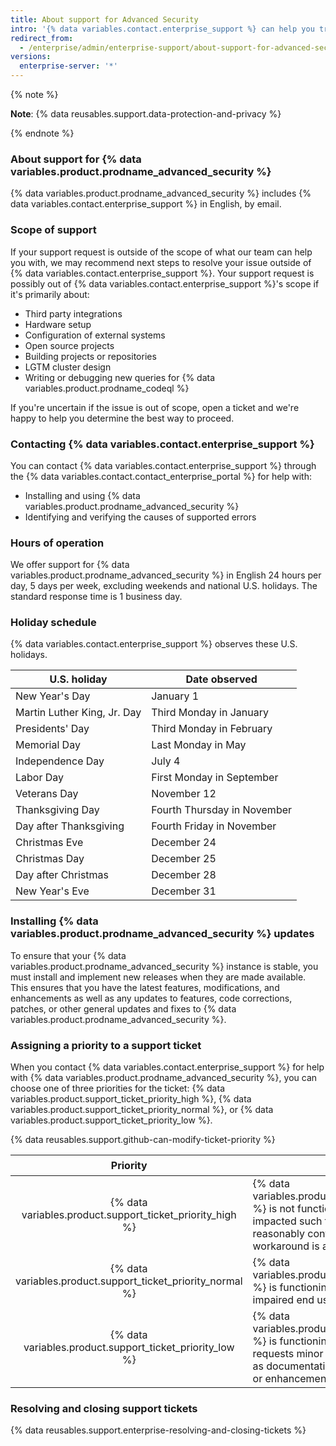 ```yaml
---
title: About support for Advanced Security
intro: '{% data variables.contact.enterprise_support %} can help you troubleshoot issues you run into while using {% data variables.product.prodname_advanced_security %}.'
redirect_from:
  - /enterprise/admin/enterprise-support/about-support-for-advanced-security
versions:
  enterprise-server: '*'
---
```


{% note %}

**Note**: {% data reusables.support.data-protection-and-privacy %}

{% endnote %}

### About support for {% data variables.product.prodname_advanced_security %}

{% data variables.product.prodname_advanced_security %} includes {% data variables.contact.enterprise_support %} in English, by email.

### Scope of support

If your support request is outside of the scope of what our team can help you with, we may recommend next steps to resolve your issue outside of {% data variables.contact.enterprise_support %}. Your support request is possibly out of {% data variables.contact.enterprise_support %}'s scope if it's primarily about:
- Third party integrations
- Hardware setup
- Configuration of external systems
- Open source projects
- Building projects or repositories
- LGTM cluster design
- Writing or debugging new queries for {% data variables.product.prodname_codeql %}

If you're uncertain if the issue is out of scope, open a ticket and we're happy to help you determine the best way to proceed.

### Contacting {% data variables.contact.enterprise_support %}

You can contact {% data variables.contact.enterprise_support %} through the {% data variables.contact.contact_enterprise_portal %} for help with:
- Installing and using {% data variables.product.prodname_advanced_security %}
- Identifying and verifying the causes of supported errors

### Hours of operation

We offer support for {% data variables.product.prodname_advanced_security %} in English 24 hours per day, 5 days per week, excluding weekends and national U.S. holidays. The standard response time is 1 business day.

### Holiday schedule

{% data variables.contact.enterprise_support %} observes these U.S. holidays.

| U.S. holiday                | Date observed               |
| --------------------------- | --------------------------- |
| New Year's Day              | January 1                   |
| Martin Luther King, Jr. Day | Third Monday in January     |
| Presidents' Day             | Third Monday in February    |
| Memorial Day                | Last Monday in May          |
| Independence Day            | July 4                      |
| Labor Day                   | First Monday in September   |
| Veterans Day                | November 12                 |
| Thanksgiving Day            | Fourth Thursday in November |
| Day after Thanksgiving      | Fourth Friday in November   |
| Christmas Eve               | December 24                 |
| Christmas Day               | December 25                 |
| Day after Christmas         | December 28                 |
| New Year's Eve              | December 31                 |

### Installing {% data variables.product.prodname_advanced_security %} updates

To ensure that your {% data variables.product.prodname_advanced_security %} instance is stable, you must install and implement new releases when they are made available. This ensures that you have the latest features, modifications, and enhancements as well as any updates to features, code corrections, patches, or other general updates and fixes to {% data variables.product.prodname_advanced_security %}.

### Assigning a priority to a support ticket

When you contact {% data variables.contact.enterprise_support %} for help with {% data variables.product.prodname_advanced_security %}, you can choose one of three priorities for the ticket: {% data variables.product.support_ticket_priority_high %}, {% data variables.product.support_ticket_priority_normal %}, or {% data variables.product.support_ticket_priority_low %}.

{% data reusables.support.github-can-modify-ticket-priority %}

|                           Priority                            | 설명                                                                                                                                                                                                                    |
|:-------------------------------------------------------------:| --------------------------------------------------------------------------------------------------------------------------------------------------------------------------------------------------------------------- |
|  {% data variables.product.support_ticket_priority_high %}  | {% data variables.product.prodname_advanced_security %} is not functioning or is stopped or severely impacted such that the end user cannot reasonably continue use of the software and no workaround is available. |
| {% data variables.product.support_ticket_priority_normal %} | {% data variables.product.prodname_advanced_security %} is functioning inconsistently, causing impaired end user usage and productivity.                                                                            |
|  {% data variables.product.support_ticket_priority_low %}   | {% data variables.product.prodname_advanced_security %} is functioning consistently, but the end user requests minor changes in the software, such as documentation updates, cosmetic defects, or enhancements.     |

### Resolving and closing support tickets

{% data reusables.support.enterprise-resolving-and-closing-tickets %}
